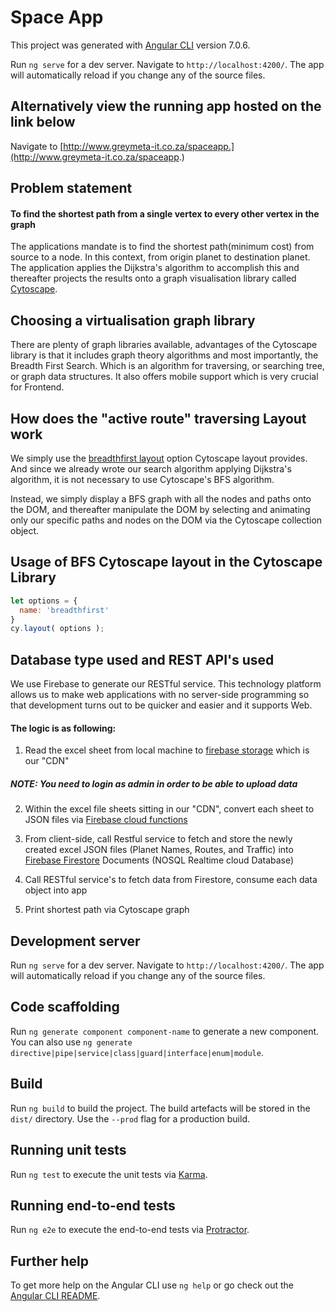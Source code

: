 # Space App

This project was generated with [Angular CLI](https://github.com/angular/angular-cli) version 7.0.6.

Run `ng serve` for a dev server. Navigate to `http://localhost:4200/`. The app will automatically reload if you change any of the source files.

## Alternatively view the running app hosted on the link below

Navigate to [http://www.greymeta-it.co.za/spaceapp.](http://www.greymeta-it.co.za/spaceapp.)

## Problem statement


#### To find the shortest path from a single vertex to every other vertex in the graph
The applications mandate is to find the shortest path(minimum cost) from source to a node. In this context, from origin planet to destination planet. The application applies the Dijkstra's algorithm to accomplish this and thereafter projects the results onto a graph visualisation library called [Cytoscape](http://js.cytoscape.org/#introduction).

## Choosing a virtualisation graph library
There are plenty of graph libraries available, advantages of the Cytoscape library is that it includes graph theory algorithms and most importantly, the Breadth First Search. Which is an algorithm for traversing, or searching tree, or graph data structures. It also offers mobile support which is very crucial for Frontend. 


## How does the "active route" traversing Layout work

We simply use the [breadthfirst layout](http://js.cytoscape.org/#layouts/breadthfirst) option Cytoscape layout provides. And since we already wrote our search algorithm applying Dijkstra's algorithm, it is not necessary to use Cytoscape's BFS algorithm. 

Instead, we simply display a BFS graph with all the nodes and paths onto the DOM, and thereafter manipulate the DOM by selecting and animating only our specific paths and nodes on the DOM via the Cytoscape collection object.


## Usage of BFS Cytoscape layout in the Cytoscape Library

```javascript
let options = {
  name: 'breadthfirst'
}
cy.layout( options );
```



## Database type used and REST API's used 

We use Firebase to generate our RESTful service. This technology platform allows us to make web applications with no server-side programming so that development turns out to be quicker and easier and it supports Web.

#### The logic is as following:


1. Read the excel sheet from local machine to [firebase storage](https://firebase.google.com/docs/storage/) which is our "CDN"
##### NOTE: You need to login as admin in order to be able to upload data

2. Within the excel file sheets sitting in our "CDN", convert each sheet to JSON files via [Firebase cloud functions](https://firebase.google.com/docs/functions/)
3. From client-side, call Restful service to fetch and store the newly created excel JSON files (Planet Names, Routes, and Traffic) into [Firebase Firestore](https://firebase.google.com/docs/firestore/) Documents (NOSQL Realtime cloud Database)

4. Call RESTful service's to fetch data from Firestore, consume each data object into app

5. Print shortest path via Cytoscape graph




## Development server

Run `ng serve` for a dev server. Navigate to `http://localhost:4200/`. The app will automatically reload if you change any of the source files.

## Code scaffolding

Run `ng generate component component-name` to generate a new component. You can also use `ng generate directive|pipe|service|class|guard|interface|enum|module`.

## Build

Run `ng build` to build the project. The build artefacts will be stored in the `dist/` directory. Use the `--prod` flag for a production build.

## Running unit tests

Run `ng test` to execute the unit tests via [Karma](https://karma-runner.github.io).

## Running end-to-end tests

Run `ng e2e` to execute the end-to-end tests via [Protractor](http://www.protractortest.org/).

## Further help

To get more help on the Angular CLI use `ng help` or go check out the [Angular CLI README](https://github.com/angular/angular-cli/blob/master/README.md).
